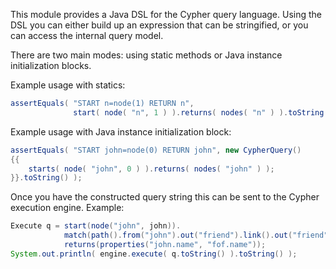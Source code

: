 This module provides a Java DSL for the Cypher query language. Using the DSL you can either build up an expression that can be stringified, or you can access the internal query model.

There are two main modes: using static methods or Java instance initialization blocks.

Example usage with statics:
```java
assertEquals( "START n=node(1) RETURN n",
              start( node( "n", 1 ) ).returns( nodes( "n" ) ).toString() );
```

Example usage with Java instance initialization block:
```java
assertEquals( "START john=node(0) RETURN john", new CypherQuery()
{{
    starts( node( "john", 0 ) ).returns( nodes( "john" ) );
}}.toString() );
```

Once you have the constructed query string this can be sent to the Cypher execution engine.
Example:
```java
Execute q = start(node("john", john)).
            match(path().from("john").out("friend").link().out("friend").to("fof")).
            returns(properties("john.name", "fof.name"));
System.out.println( engine.execute( q.toString() ).toString() );
```
